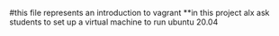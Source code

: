 #this file represents an introduction to vagrant
**in this project alx ask students to set up a virtual machine to run ubuntu 20.04

